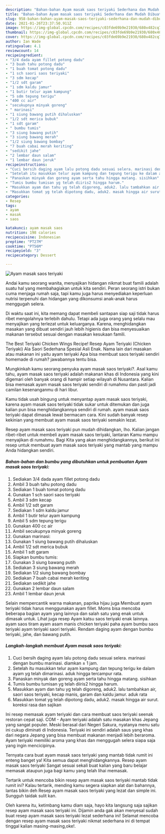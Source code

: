 ```yaml
---
description: "Bahan-bahan Ayam masak saos teriyaki Sederhana dan Mudah Dibuat"
title: "Bahan-bahan Ayam masak saos teriyaki Sederhana dan Mudah Dibuat"
slug: 958-bahan-bahan-ayam-masak-saos-teriyaki-sederhana-dan-mudah-dibuat
date: 2021-01-26T23:37:50.911Z
image: https://img-global.cpcdn.com/recipes/c03fde69b9e21930/680x482cq70/ayam-masak-saos-teriyaki-foto-resep-utama.jpg
thumbnail: https://img-global.cpcdn.com/recipes/c03fde69b9e21930/680x482cq70/ayam-masak-saos-teriyaki-foto-resep-utama.jpg
cover: https://img-global.cpcdn.com/recipes/c03fde69b9e21930/680x482cq70/ayam-masak-saos-teriyaki-foto-resep-utama.jpg
author: Ian Wade
ratingvalue: 4.1
reviewcount: 14
recipeingredient:
- "3/4 dada ayam fillet potong dadu"
- "3 buah tahu potong dadu"
- "1 buah tomat potong dadu"
- "1 sch saori saos teriyaki"
- "3 sdm kecap"
- "1/2 sdt garam"
- "1 sdm kaldu jamur"
- "1 butir telur ayam kampung"
- "5 sdm tepung terigu"
- "400 cc air"
- "secukupnya minyak goreng"
- " marinasi"
- "1 siung bawang putih dihaluskan"
- "1/2 sdt merica bubuk"
- "1 sdt garam"
- " bumbu tumis"
- "3 siung bawang putih"
- "3 siung bawang merah"
- "1/2 siung bawang bombay"
- "7 buah cabai merah keriting"
- "sedikit jahe"
- "2 lembar daun salam"
- "1 lembar daun jeruk"
recipeinstructions:
- "Cuci bersih daging ayam lalu potong dadu sesuai selera. marinasi dengan bumbu marinasi. diamkan ± 1 jam."
- "Setelah itu masukkan telur ayam kampung dan tepung terigu ke dalam ayam yg telah dimarinasi. aduk hingga tercampur rata."
- "Panaskan minyak dan goreng ayam serta tahu hingga matang. sisihkan"
- "Tumis bumbu tumisan yg telah diiris2 hingga harum."
- "Masukkan ayam dan tahu yg telah digoreng, aduk2. lalu tambahkan air, saori saos teriyaki, kecap manis, garam dan kaldu jamur. aduk rata"
- "Masukkan tomat yg telah dipotong dadu, aduk2. masak hingga air surut. koreksi rasa dan sajikan"
categories:
- Resep
tags:
- ayam
- masak
- saos

katakunci: ayam masak saos 
nutrition: 198 calories
recipecuisine: Indonesian
preptime: "PT27M"
cooktime: "PT56M"
recipeyield: "3"
recipecategory: Dessert

---
```



![Ayam masak saos teriyaki](https://img-global.cpcdn.com/recipes/c03fde69b9e21930/680x482cq70/ayam-masak-saos-teriyaki-foto-resep-utama.jpg)

Andai kamu seorang wanita, menyajikan hidangan nikmat buat famili adalah suatu hal yang membahagiakan untuk kita sendiri. Peran seorang istri bukan cuma menjaga rumah saja, tapi kamu juga harus menyediakan keperluan nutrisi terpenuhi dan hidangan yang dikonsumsi anak-anak harus menggugah selera.

Di waktu  saat ini, kita memang dapat membeli santapan siap saji tidak harus ribet mengolahnya terlebih dahulu. Tetapi ada juga orang yang selalu mau menyajikan yang terlezat untuk keluarganya. Karena, menghidangkan masakan yang dibuat sendiri jauh lebih higienis dan bisa menyesuaikan makanan tersebut sesuai dengan masakan kesukaan famili. 

The Best Teriyaki Chicken Wings Recipe! Resep Ayam Teriyaki (Chicken Teriyaki) Ala Saori Sederhana Spesial Asli Enak. Nama lain dari masakan atau makanan ini yaitu ayam teriyaki Apa bisa membuat saos teriyaki sendiri homemade di rumah? jawabannya tentu bisa.

Mungkinkah kamu seorang penyuka ayam masak saos teriyaki?. Asal kamu tahu, ayam masak saos teriyaki adalah makanan khas di Indonesia yang kini digemari oleh banyak orang di hampir setiap wilayah di Nusantara. Kalian bisa memasak ayam masak saos teriyaki sendiri di rumahmu dan pasti jadi camilan kesenanganmu di hari libur.

Kamu tidak usah bingung untuk menyantap ayam masak saos teriyaki, karena ayam masak saos teriyaki tidak sukar untuk ditemukan dan juga kalian pun bisa menghidangkannya sendiri di rumah. ayam masak saos teriyaki dapat dimasak lewat bermacam cara. Kini sudah banyak resep kekinian yang membuat ayam masak saos teriyaki semakin lezat.

Resep ayam masak saos teriyaki pun mudah dihidangkan, lho. Kalian jangan ribet-ribet untuk membeli ayam masak saos teriyaki, lantaran Kamu mampu menyajikan di rumahmu. Bagi Kita yang akan menghidangkannya, berikut ini resep untuk membuat ayam masak saos teriyaki yang mantab yang mampu Anda hidangkan sendiri.

<!--inarticleads1-->

##### Bahan-bahan dan bumbu yang dibutuhkan untuk pembuatan Ayam masak saos teriyaki:

1. Sediakan 3/4 dada ayam fillet potong dadu
1. Ambil 3 buah tahu potong dadu
1. Sediakan 1 buah tomat potong dadu
1. Gunakan 1 sch saori saos teriyaki
1. Ambil 3 sdm kecap
1. Ambil 1/2 sdt garam
1. Sediakan 1 sdm kaldu jamur
1. Ambil 1 butir telur ayam kampung
1. Ambil 5 sdm tepung terigu
1. Gunakan 400 cc air
1. Ambil secukupnya minyak goreng
1. Gunakan  marinasi:
1. Gunakan 1 siung bawang putih dihaluskan
1. Ambil 1/2 sdt merica bubuk
1. Ambil 1 sdt garam
1. Siapkan  bumbu tumis:
1. Gunakan 3 siung bawang putih
1. Sediakan 3 siung bawang merah
1. Sediakan 1/2 siung bawang bombay
1. Sediakan 7 buah cabai merah keriting
1. Sediakan sedikit jahe
1. Gunakan 2 lembar daun salam
1. Ambil 1 lembar daun jeruk


Selain mempercantik warna makanan, paprika hijau juga Membuat ayam teriyaki tidak harus menggunakan ayam fillet. Moms bisa mencoba beberapa bagian ayam yang lainnya dan salah satu yang enak untuk dimasak untuk. Lihat juga resep Ayam katsu saos teriyaki enak lainnya. ayam saos tiram ayam asam manis chicken teriyaki paha ayam bumbu saos teriyaki ayam teriyaki saori teriyaki. Rendam daging ayam dengan bumbu teriyaki, jahe, dan bawang putih. 

<!--inarticleads2-->

##### Langkah-langkah membuat Ayam masak saos teriyaki:

1. Cuci bersih daging ayam lalu potong dadu sesuai selera. marinasi dengan bumbu marinasi. diamkan ± 1 jam.
1. Setelah itu masukkan telur ayam kampung dan tepung terigu ke dalam ayam yg telah dimarinasi. aduk hingga tercampur rata.
1. Panaskan minyak dan goreng ayam serta tahu hingga matang. sisihkan
1. Tumis bumbu tumisan yg telah diiris2 hingga harum.
1. Masukkan ayam dan tahu yg telah digoreng, aduk2. lalu tambahkan air, saori saos teriyaki, kecap manis, garam dan kaldu jamur. aduk rata
1. Masukkan tomat yg telah dipotong dadu, aduk2. masak hingga air surut. koreksi rasa dan sajikan


Ini resep memasak ayam teriyaki dan cara membuat saos teriyaki seenak restoran cepat saji. COM - Ayam teriyaki adalah satu masakan khas Jepang yang sangat populer. Meski berasal dari Negeri Sakura, nyatanya menu satu ini cukup diminati di Indonesia. Teriyaki ini sendiri adalah saus yang khas dari negara Jepang yang bisa membuat makanan menjadi lebih beraroma. Ayam teriyaki memiliki aroma yang khas dan menggugah selera siapa saja yang ingin mencicipinya. 

Ternyata cara buat ayam masak saos teriyaki yang mantab tidak rumit ini enteng banget ya! Kita semua dapat menghidangkannya. Resep ayam masak saos teriyaki Sangat sesuai sekali buat kalian yang baru belajar memasak ataupun juga bagi kamu yang telah lihai memasak.

Tertarik untuk mencoba bikin resep ayam masak saos teriyaki mantab tidak rumit ini? Kalau tertarik, mending kamu segera siapkan alat dan bahannya, lantas bikin deh Resep ayam masak saos teriyaki yang lezat dan simple ini. Sungguh taidak sulit kan. 

Oleh karena itu, ketimbang kamu diam saja, hayo kita langsung saja sajikan resep ayam masak saos teriyaki ini. Dijamin anda gak akan menyesal sudah buat resep ayam masak saos teriyaki lezat sederhana ini! Selamat mencoba dengan resep ayam masak saos teriyaki nikmat sederhana ini di tempat tinggal kalian masing-masing,oke!.

